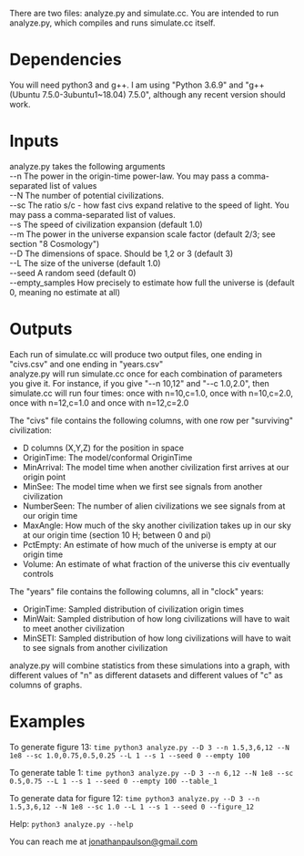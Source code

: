 There are two files: analyze.py and simulate.cc. You are intended to run analyze.py, which compiles and runs simulate.cc itself.

# Dependencies
You will need python3 and g++. I am using "Python 3.6.9" and "g++ (Ubuntu 7.5.0-3ubuntu1~18.04) 7.5.0", although any recent version should work.

# Inputs
analyze.py takes the following arguments<br>
--n The power in the origin-time power-law. You may pass a comma-separated list of values<br>
--N The number of potential civilizations.<br>
--sc The ratio s/c - how fast civs expand relative to the speed of light. You may pass a comma-separated list of values.<br>
--s The speed of civilization expansion (default 1.0)<br>
--m The power in the universe expansion scale factor (default 2/3; see section "8 Cosmology")<br>
--D The dimensions of space. Should be 1,2 or 3 (default 3)<br>
--L The size of the universe (default 1.0)<br>
--seed A random seed (default 0)<br>
--empty_samples How precisely to estimate how full the universe is (default 0, meaning no estimate at all)<br>

# Outputs
Each run of simulate.cc will produce two output files, one ending in "civs.csv" and one ending in "years.csv"<br>
analyze.py will run simulate.cc once for each combination of parameters you give it. For instance, if you give "--n 10,12" and "--c 1.0,2.0",
then simulate.cc will run four times: once with n=10,c=1.0, once with n=10,c=2.0, once with n=12,c=1.0 and once with n=12,c=2.0

The "civs" file contains the following columns, with one row per "surviving" civilization:<br>
- D columns (X,Y,Z) for the position in space<br>
- OriginTime: The model/conformal OriginTime<br>
- MinArrival: The model time when another civilization first arrives at our origin point<br>
- MinSee: The model time when we first see signals from another civilization<br>
- NumberSeen: The number of alien civilizations we see signals from at our origin time<br>
- MaxAngle: How much of the sky another civilization takes up in our sky at our origin time (section 10 H; between 0 and pi)<br>
- PctEmpty: An estimate of how much of the universe is empty at our origin time<br>
- Volume: An estimate of what fraction of the universe this civ eventually controls<br>

The "years" file contains the following columns, all in "clock" years:<br>
- OriginTime: Sampled distribution of civilization origin times<br>
- MinWait: Sampled distribution of how long civilizations will have to wait to meet another civilization<br>
- MinSETI: Sampled distribution of how long civilizations will have to wait to see signals from another civilization<br>

analyze.py will combine statistics from these simulations into a graph, with different values of "n" as different datasets and different values of "c" as columns of graphs.

# Examples
To generate figure 13:
`time python3 analyze.py --D 3 --n 1.5,3,6,12 --N 1e8 --sc 1.0,0.75,0.5,0.25 --L 1 --s 1 --seed 0 --empty 100`

To generate table 1:
`time python3 analyze.py --D 3 --n 6,12 --N 1e8 --sc 0.5,0.75 --L 1 --s 1 --seed 0 --empty 100 --table_1`

To generate data for figure 12:
`time python3 analyze.py --D 3 --n 1.5,3,6,12 --N 1e8 --sc 1.0 --L 1 --s 1 --seed 0 --figure_12`

Help:
`python3 analyze.py --help`

You can reach me at jonathanpaulson@gmail.com
